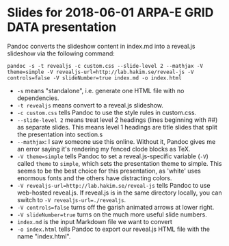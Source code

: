 # Slides for 2018-06-01 ARPA-E GRID DATA presentation

Pandoc converts the slideshow content in index.md into a reveal.js slideshow via the following command:

```
pandoc -s -t revealjs -c custom.css --slide-level 2 --mathjax -V theme=simple -V revealjs-url=http://lab.hakim.se/reveal-js -V controls=false -V slideNumber=true index.md -o index.html
```

- `-s` means "standalone", i.e. generate one HTML file with no dependencies.
- `-t revealjs` means convert to a reveal.js slideshow.
- `-c custom.css` tells Pandoc to use the style rules in custom.css.
- `--slide-level 2` means treat level 2 headings (lines beginning with ##) as separate slides. This means level 1 headings are title slides that split the presentation into section.s
- `--mathjax`: I saw someone use this online. Without it, Pandoc gives me an error saying it's rendering my fenced clode blocks as TeX.
- `-V theme=simple` tells Pandoc to set a reveal.js-specific variable (`-V`) called `theme` to `simple`, which sets the presentation theme to simple. This seems to be the best choice for this presentation, as 'white' uses enormous fonts and the others have distracting colors.
- `-V revealjs-url=http://lab.hakim.se/reveal-js` tells Pandoc to use web-hosted reveal.js. If reveal.js is in the same directory locally, you can switch to `-V revealjs-url=./revealjs`.
- `-V controls=false` turns off the garish animated arrows at lower right.
- `-V slideNumber=true` turns on the much more useful slide numbers.
- `index.md` is the input Markdown file we want to convert
- `-o index.html` tells Pandoc to export our reveal.js HTML file with the name "index.html".
